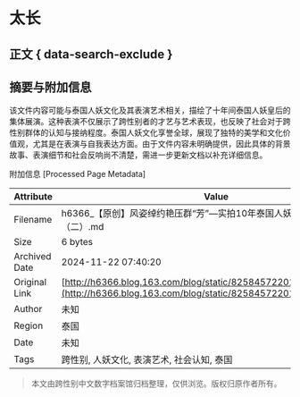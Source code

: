 # 太长

## 正文 { data-search-exclude }


## 摘要与附加信息

<!-- tcd_abstract -->
该文件内容可能与泰国人妖文化及其表演艺术相关，描绘了十年间泰国人妖皇后的集体展演。这种表演不仅展示了跨性别者的才艺与艺术表现，也反映了社会对于跨性别群体的认知与接纳程度。泰国人妖文化享誉全球，展现了独特的美学和文化价值观，尤其是在表演与自我表达方面。由于文件内容未明确提供，因此具体的背景故事、表演细节和社会反响尚不清楚，需进一步更新文档以补充详细信息。
<!-- tcd_abstract_end -->

附加信息 [Processed Page Metadata]

| Attribute       | Value                                  |
|-----------------|----------------------------------------|
| Filename        | h6366_【原创】风姿绰约艳压群“芳”—实拍10年泰国人妖皇后集体展演（二）.md                             |
| Size            | 6 bytes                           |
| Archived Date   | 2024-11-22 07:40:20                             |
| Original Link   | [http://h6366.blog.163.com/blog/static/82584572201215102444332/](http://h6366.blog.163.com/blog/static/82584572201215102444332/)                       |
| Author          | 未知                               |
| Region          | 泰国                               |
| Date            | 未知                                 |
| Tags            | 跨性别, 人妖文化, 表演艺术, 社会认知, 泰国                                 |
>
> 本文由跨性别中文数字档案馆归档整理，仅供浏览。版权归原作者所有。
>